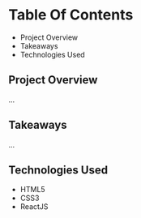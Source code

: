 # Table Of Contents

* Project Overview
* Takeaways
* Technologies Used

## Project Overview

...

## Takeaways

...

## Technologies Used

* HTML5
* CSS3
* ReactJS